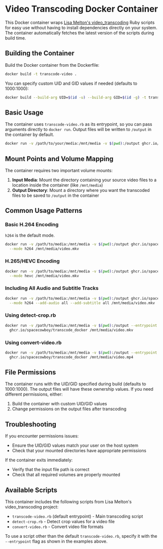 # Video Transcoding Docker Container

This Docker container wraps [Lisa Melton's video_transcoding](https://github.com/lisamelton/video_transcoding) Ruby scripts for easy use without having to install dependencies directly on your system. The container automatically fetches the latest version of the scripts during build time.

## Building the Container

Build the Docker container from the Dockerfile:

```bash
docker build -t transcode-video .
```

You can specify custom UID and GID values if needed (defaults to 1000:1000):

```bash
docker build --build-arg UID=$(id -u) --build-arg GID=$(id -g) -t transcode-video .
```

## Basic Usage

The container uses `transcode-video.rb` as its entrypoint, so you can pass arguments directly to `docker run`. Output files will be written to `/output` in the container by default.

```bash
docker run -v /path/to/your/media:/mnt/media -v $(pwd):/output ghcr.io/spacecowboy/transcode_docker [OPTIONS] /mnt/media/video.mkv
```

## Mount Points and Volume Mapping

The container requires two important volume mounts:

1. **Input Media**: Mount the directory containing your source video files to a location inside the container (like `/mnt/media`)
2. **Output Directory**: Mount a directory where you want the transcoded files to be saved to `/output` in the container

## Common Usage Patterns

### Basic H.264 Encoding

`h264` is the default mode.

```bash
docker run -v /path/to/media:/mnt/media -v $(pwd):/output ghcr.io/spacecowboy/transcode_docker \
  --mode h264 /mnt/media/video.mkv
```

### H.265/HEVC Encoding

```bash
docker run -v /path/to/media:/mnt/media -v $(pwd):/output ghcr.io/spacecowboy/transcode_docker \
  --mode hevc /mnt/media/video.mkv
```

### Including All Audio and Subtitle Tracks

```bash
docker run -v /path/to/media:/mnt/media -v $(pwd):/output ghcr.io/spacecowboy/transcode_docker \
  --mode h264 --add-audio all --add-subtitle all /mnt/media/video.mkv
```


### Using detect-crop.rb

```bash
docker run -v /path/to/media:/mnt/media -v $(pwd):/output --entrypoint /app/detect-crop.rb \
  ghcr.io/spacecowboy/transcode_docker /mnt/media/video.mkv
```

### Using convert-video.rb

```bash
docker run -v /path/to/media:/mnt/media -v $(pwd):/output --entrypoint /app/convert-video.rb \
  ghcr.io/spacecowboy/transcode_docker /mnt/media/video.mp4
```

## File Permissions

The container runs with the UID/GID specified during build (defaults to 1000:1000). The output files will have these ownership values. If you need different permissions, either:

1. Build the container with custom UID/GID values
2. Change permissions on the output files after transcoding

## Troubleshooting

If you encounter permissions issues:
- Ensure the UID/GID values match your user on the host system
- Check that your mounted directories have appropriate permissions

If the container exits immediately:
- Verify that the input file path is correct
- Check that all required volumes are properly mounted

## Available Scripts

This container includes the following scripts from Lisa Melton's video_transcoding project:

- `transcode-video.rb` (default entrypoint) - Main transcoding script
- `detect-crop.rb` - Detect crop values for a video file
- `convert-video.rb` - Convert video file formats

To use a script other than the default `transcode-video.rb`, specify it with the `--entrypoint` flag as shown in the examples above.
